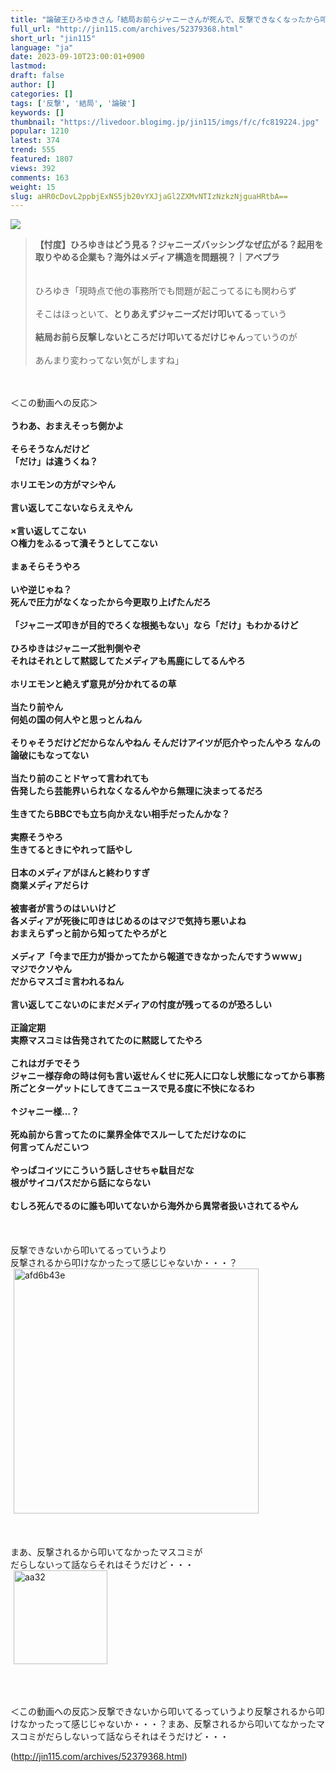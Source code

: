 ```yaml
---
title: "論破王ひろゆきさん「結局お前らジャニーさんが死んで、反撃できなくなったから叩いてるだけじゃん」 : オレ的ゲーム速報＠刃"
full_url: "http://jin115.com/archives/52379368.html"
short_url: "jin115"
language: "ja"
date: 2023-09-10T23:00:01+0900
lastmod: 
draft: false
author: []
categories: []
tags: ['反撃', '結局', '論破']
keywords: []
thumbnail: "https://livedoor.blogimg.jp/jin115/imgs/f/c/fc819224.jpg"
popular: 1210
latest: 374
trend: 555
featured: 1807
views: 392
comments: 163
weight: 15
slug: aHR0cDovL2ppbjExNS5jb20vYXJjaGl2ZXMvNTIzNzkzNjguaHRtbA==
---
```


![](https://livedoor.blogimg.jp/jin115/imgs/f/c/fc819224.jpg)

<div><a name='more'></a> <blockquote><b>【忖度】ひろゆきはどう見る？ジャニーズバッシングなぜ広がる？起用を取りやめる企業も？海外はメディア構造を問題視？｜アベプラ</b><br> <br> <br> ひろゆき「現時点で他の事務所でも問題が起こってるにも関わらず<br> <br> そこはほっといて、<b>とりあえずジャニーズだけ叩いてる</b>っていう<br> <br> <b>結局お前ら反撃しないところだけ叩いてるだけじゃん</b>っていうのが<br> <br> あんまり変わってない気がしますね」</blockquote><br> <br> ＜この動画への反応＞<br> <br> <b>うわあ、おまえそっち側かよ</b><br> <br> <b>そらそうなんだけど<br> 「だけ」は違うくね？</b><br> <br> <b>ホリエモンの方がマシやん</b><br> <br> <b>言い返してこないならええやん</b><br> <br> <b>×言い返してこない<br> ○権力をふるって潰そうとしてこない</b><br> <br> <b>まぁそらそうやろ</b><br> <br> <b>いや逆じゃね？<br> 死んで圧力がなくなったから今更取り上げたんだろ</b><br> <br> <b>「ジャニーズ叩きが目的でろくな根拠もない」なら「だけ」もわかるけど</b><br> <br> <b>ひろゆきはジャニーズ批判側やぞ<br> それはそれとして黙認してたメディアも馬鹿にしてるんやろ</b><br> <br> <b>ホリエモンと絶えず意見が分かれてるの草</b><br> <br> <b>当たり前やん<br> 何処の国の何人やと思っとんねん</b><br> <br> <b>そりゃそうだけどだからなんやねん そんだけアイツが厄介やったんやろ なんの論破にもなってない</b><br> <br> <b>当たり前のことドヤって言われても<br> 告発したら芸能界いられなくなるんやから無理に決まってるだろ</b><br> <br> <b>生きてたらBBCでも立ち向かえない相手だったんかな？</b><br> <br> <b>実際そうやろ<br> 生きてるときにやれって話やし</b><br> <br> <b>日本のメディアがほんと終わりすぎ<br> 商業メディアだらけ</b><br> <br> <b>被害者が言うのはいいけど<br> 各メディアが死後に叩きはじめるのはマジで気持ち悪いよね<br> おまえらずっと前から知ってたやろがと</b><br> <b><br> メディア「今まで圧力が掛かってたから報道できなかったんですうｗｗｗ」<br> マジでクソやん<br> だからマスゴミ言われるねん</b><br> <br> <b>言い返してこないのにまだメディアの忖度が残ってるのが恐ろしい</b><br> <br> <b>正論定期<br> 実際マスコミは告発されてたのに黙認してたやろ</b><br> <br> <b>これはガチでそう<br> ジャニー様存命の時は何も言い返せんくせに死人に口なし状態になってから事務所ごとターゲットにしてきてニュースで見る度に不快になるわ</b><br> <br> <b>↑ジャニー様…？</b><br> <br> <b>死ぬ前から言ってたのに業界全体でスルーしてただけなのに<br> 何言ってんだこいつ</b><br> <br> <b>やっぱコイツにこういう話しさせちゃ駄目だな<br> 根がサイコパスだから話にならない</b><br> <br> <b>むしろ死んでるのに誰も叩いてないから海外から異常者扱いされてるやん</b><br> <br> <br> <br> 反撃できないから叩いてるっていうより<br> 反撃されるから叩けなかったって感じじゃないか・・・？<br> <img src='https://livedoor.blogimg.jp/jin115/imgs/3/9/394d6780.gif' alt='afd6b43e' width='392' border='0' hspace='5' class='pict'><br> <br> <br> <br> まあ、反撃されるから叩いてなかったマスコミが<br> だらしないって話ならそれはそうだけど・・・<br> <img src='https://livedoor.blogimg.jp/jin115/imgs/a/7/a7ff296b.gif' alt='aa32' width='150' border='0' hspace='5' class='pict'><br> <br> <br> <br> <p>＜この動画への反応＞反撃できないから叩いてるっていうより反撃されるから叩けなかったって感じじゃないか・・・？まあ、反撃されるから叩いてなかったマスコミがだらしないって話ならそれはそうだけど・・・</p></div>

(http://jin115.com/archives/52379368.html)
